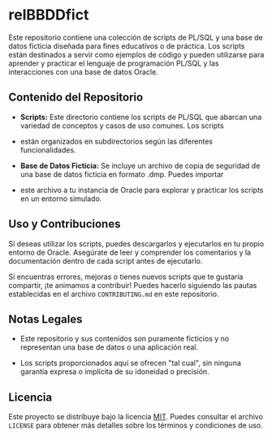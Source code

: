 # relBBDDfict


Este repositorio contiene una colección de scripts de PL/SQL y una base de datos ficticia diseñada para fines educativos o de práctica.
Los scripts están destinados a servir como ejemplos de código y pueden utilizarse para aprender y practicar el lenguaje de programación
PL/SQL y las interacciones con una base de datos Oracle.

## Contenido del Repositorio

- **Scripts:** Este directorio contiene los scripts de PL/SQL que abarcan una variedad de conceptos y casos de uso comunes. Los scripts
- están organizados en subdirectorios según las diferentes funcionalidades.

- **Base de Datos Ficticia:** Se incluye un archivo de copia de seguridad de una base de datos ficticia en formato .dmp. Puedes importar
- este archivo a tu instancia de Oracle para explorar y practicar los scripts en un entorno simulado.

## Uso y Contribuciones

Si deseas utilizar los scripts, puedes descargarlos y ejecutarlos en tu propio entorno de Oracle. Asegúrate de leer y comprender los
comentarios y la documentación dentro de cada script antes de ejecutarlo.

Si encuentras errores, mejoras o tienes nuevos scripts que te gustaría compartir, ¡te animamos a contribuir! Puedes hacerlo siguiendo
las pautas establecidas en el archivo `CONTRIBUTING.md` en este repositorio.

## Notas Legales

- Este repositorio y sus contenidos son puramente ficticios y no representan una base de datos o una aplicación real.

- Los scripts proporcionados aquí se ofrecen "tal cual", sin ninguna garantía expresa o implícita de su idoneidad o precisión.

## Licencia

Este proyecto se distribuye bajo la licencia [MIT](LICENSE). Puedes consultar el archivo `LICENSE` para obtener más detalles sobre los
términos y condiciones de uso.
